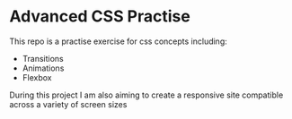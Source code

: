 # Advanced CSS Practise
This repo is a practise exercise for css concepts including:
* Transitions
* Animations
* Flexbox

During this project I am also aiming to create a responsive site compatible across a variety of screen sizes
